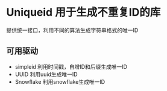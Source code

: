 # Uniqueid 用于生成不重复ID的库

提供统一接口，利用不同的算法生成字符串格式的唯一ID

## 可用驱动
* simpleid 利用时间戳，自增ID和后缀生成唯一ID
* UUID 利用uuid生成唯一ID
* Snowflake 利用snowflake生成唯一ID